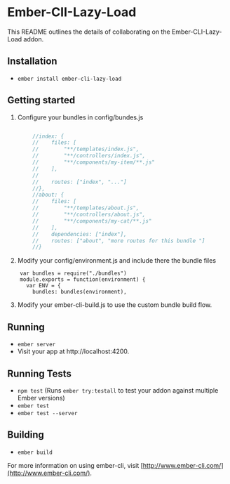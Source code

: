 # Ember-ClI-Lazy-Load

This README outlines the details of collaborating on the Ember-CLI-Lazy-Load addon.

## Installation

* `ember install ember-cli-lazy-load` 

## Getting started 


1. Configure your bundles in config/bundes.js 

```javascript 

        //index: {
        //    files: [
        //        "**/templates/index.js",
        //        "**/controllers/index.js",
        //        "**/components/my-item/**.js"
        //    ],
        //
        //    routes: ["index", "..."]
        //},
        //about: {
        //    files: [
        //        "**/templates/about.js",
        //        "**/controllers/about.js",
        //        "**/components/my-cat/**.js"
        //    ],
        //    dependencies: ["index"],
        //    routes: ["about", "more routes for this bundle "]
        //}
```


2. Modify your config/environment.js and include there the bundle files 

```
    var bundles = require("./bundles")
    module.exports = function(environment) {
      var ENV = {
        bundles: bundles(environment),
```

3. Modify your ember-cli-build.js to use the custom bundle build flow. 





## Running

* `ember server`
* Visit your app at http://localhost:4200.

## Running Tests

* `npm test` (Runs `ember try:testall` to test your addon against multiple Ember versions)
* `ember test`
* `ember test --server`

## Building

* `ember build`

For more information on using ember-cli, visit [http://www.ember-cli.com/](http://www.ember-cli.com/).
